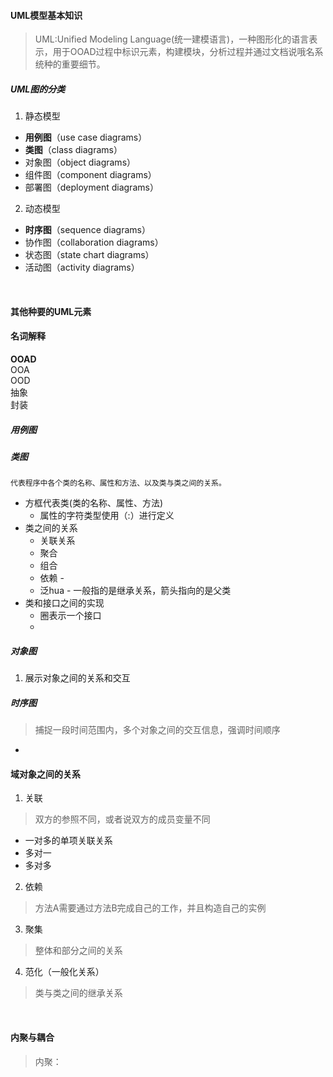 

#### UML模型基本知识
> UML:Unified Modeling Language(统一建模语言)，一种图形化的语言表示，用于OOAD过程中标识元素，构建模块，分析过程并通过文档说哦名系统种的重要细节。

##### UML图的分类
1. 静态模型
 - <b>用例图</b>（use case diagrams）
 - <b>类图</b>（class diagrams）
 - 对象图（object diagrams）
 - 组件图（component diagrams）
 - 部署图（deployment diagrams）
2. 动态模型
 - <b>时序图</b>（sequence diagrams） 
 - 协作图（collaboration diagrams）
 - 状态图（state chart diagrams）
 - 活动图（activity diagrams）

</br> 

#### 其他种要的UML元素


#### 名词解释
<b>OOAD</b> </br>
OOA </br>
OOD </br>
抽象 </br>
封装 </br>



##### 用例图



##### 类图
	代表程序中各个类的名称、属性和方法、以及类与类之间的关系。
 - 方框代表类(类的名称、属性、方法)
 	- 属性的字符类型使用（:）进行定义
 - 类之间的关系
 	- 关联关系
 	- 聚合
 	- 组合
 	- 依赖 - 
 	- 泛hua - 一般指的是继承关系，箭头指向的是父类
 - 类和接口之间的实现
 	- 圈表示一个接口
 	- 

##### 对象图
1. 展示对象之间的关系和交互






##### 时序图
> 捕捉一段时间范围内，多个对象之间的交互信息，强调时间顺序

- 




#### 域对象之间的关系
1. 关联
>  双方的参照不同，或者说双方的成员变量不同

 - 一对多的单项关联关系
 - 多对一
 - 多对多 

2. 依赖
> 方法A需要通过方法B完成自己的工作，并且构造自己的实例

3. 聚集
> 整体和部分之间的关系
4. 范化（一般化关系）
> 类与类之间的继承关系

</br>

#### 内聚与耦合
> 内聚：